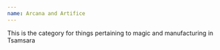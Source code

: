 ```yaml
---
name: Arcana and Artifice
---
```


This is the category for things pertaining to magic and manufacturing in Tsamsara